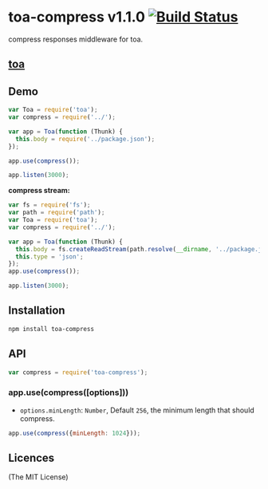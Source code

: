 toa-compress v1.1.0 [![Build Status](https://travis-ci.org/toajs/toa-compress.svg)](https://travis-ci.org/toajs/toa-compress)
====
compress responses middleware for toa.

## [toa](https://github.com/toajs/toa)

## Demo

```js
var Toa = require('toa');
var compress = require('../');

var app = Toa(function (Thunk) {
  this.body = require('../package.json');
});

app.use(compress());

app.listen(3000);
```

**compress stream:**

```js
var fs = require('fs');
var path = require('path');
var Toa = require('toa');
var compress = require('../');

var app = Toa(function (Thunk) {
  this.body = fs.createReadStream(path.resolve(__dirname, '../package.json'));
  this.type = 'json';
});
app.use(compress());

app.listen(3000);
```

## Installation

```bash
npm install toa-compress
```

## API

```js
var compress = require('toa-compress');
```
### app.use(compress([options]))

- `options.minLength`: `Number`, Default `256`, the minimum length that should compress.

```js
app.use(compress({minLength: 1024}));
```

## Licences
(The MIT License)
